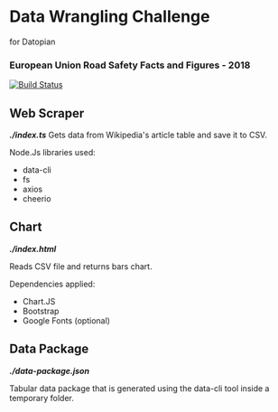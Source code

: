 # Data Wrangling Challenge
for Datopian
### European Union Road Safety Facts and Figures - 2018


[![Build Status](https://travis-ci.org/joemccann/dillinger.svg?branch=master)](https://travis-ci.org/joemccann/dillinger)

##  Web Scraper
**_./index.ts_**
Gets data from Wikipedia's article table and save it to CSV.

Node.Js libraries used:
- data-cli
- fs
- axios
- cheerio

##  Chart


**_./index.html_**

Reads CSV file and returns bars chart.

Dependencies applied:

- Chart.JS
- Bootstrap
- Google Fonts (optional)

## Data Package

**_./data-package.json_**<br>

Tabular data package that is generated using the data-cli tool inside a temporary folder.
